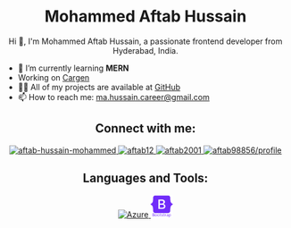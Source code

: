 <h1 align="center">Mohammed Aftab Hussain</h1>

<p align="center">Hi 👋, I'm Mohammed Aftab Hussain, a passionate frontend developer from Hyderabad, India.</p>

<ul>
  <li>🌱 I’m currently learning <strong>MERN</strong></li>
  <li> Working on <a href="https://github.com/aftab2001/Cargen"> Cargen </a></li>
  <li>👨‍💻 All of my projects are available at <a href="https://github.com/aftab2001?tab=repositories">GitHub</a></li>
  <li>📫 How to reach me: <a href="mailto:ma.hussain.career@gmail.com">ma.hussain.career@gmail.com</a></li>
</ul>

<h2 align="center">Connect with me:</h2>

<p align="center">
  <a href="https://linkedin.com/in/aftab-hussain-mohammed" target="_blank">
    <img src="https://raw.githubusercontent.com/rahuldkjain/github-profile-readme-generator/master/src/images/icons/Social/linked-in-alt.svg" alt="aftab-hussain-mohammed" height="30" width="40" />
  </a>
  <a href="https://www.codechef.com/users/aftab12" target="_blank">
    <img src="https://cdn.jsdelivr.net/npm/simple-icons@3.1.0/icons/codechef.svg" alt="aftab12" height="30" width="40" />
  </a>
  <a href="https://www.leetcode.com/aftab2001" target="_blank">
    <img src="https://raw.githubusercontent.com/rahuldkjain/github-profile-readme-generator/master/src/images/icons/Social/leet-code.svg" alt="aftab2001" height="30" width="40" />
  </a>
  <a href="https://auth.geeksforgeeks.org/user/aftab98856/profile" target="_blank">
    <img src="https://raw.githubusercontent.com/rahuldkjain/github-profile-readme-generator/master/src/images/icons/Social/geeks-for-geeks.svg" alt="aftab98856/profile" height="30" width="40" />
  </a>
</p>

<h2 align="center">Languages and Tools:</h2>

<p align="center">
  <a href="https://azure.microsoft.com/en-in/" target="_blank" rel="noreferrer">
    <img src="https://www.vectorlogo.zone/logos/microsoft_azure/microsoft_azure-icon.svg" alt="Azure" width="40" height="40"/>
  </a>
  <a href="https://getbootstrap.com" target="_blank" rel="noreferrer">
    <img src="https://raw.githubusercontent.com/devicons/devicon/master/icons/bootstrap/bootstrap-plain-wordmark.svg" alt="Bootstrap" width="40" height="40"/>
  </a>
  <!-- Add more tools as needed -->
</p>
